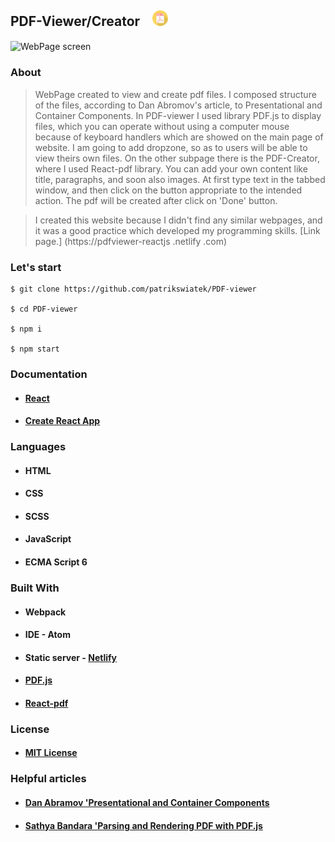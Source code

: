 ## PDF-Viewer/Creator&nbsp;&nbsp;&nbsp;&nbsp;<img src="./public/pdf_pdf.png" width="25px" />


<img src="./scr/media/screen.png" width="600px" align="center" title="WebPage screen">

### About
> WebPage created to view and create pdf files. I composed structure of the files, according to Dan 
Abromov's
 article, to Presentational and Container Components. In PDF-viewer I used 
library PDF.js to display files, which you can operate without using a computer mouse because of 
keyboard handlers which are showed on the main page of website. I am going to add dropzone, so as
 to 
users 
will be able
 to view theirs 
own files. 
On the other subpage there is the PDF-Creator, where I used React-pdf library. You can add your 
own content like title, paragraphs, and soon also images. At first type text in the tabbed 
window, and then click on the button appropriate to the intended action. 
 The pdf
 will be 
created 
after click on 
'Done' button. 

> I created this website because I didn't find any similar webpages, and it was a good practice 
which developed my programming skills.
[Link 
page.]
(https://pdfviewer-reactjs
.netlify
.com)

### Let's start
```
$ git clone https://github.com/patrikswiatek/PDF-viewer

$ cd PDF-viewer

$ npm i

$ npm start
```

### Documentation
  * #### [React](https://reactjs.org/docs/getting-started.html)
  * #### [Create React App](https://github.com/facebook/create-react-app)


### Languages
* #### HTML
* #### CSS
* #### SCSS
* #### JavaScript
* #### ECMA Script 6

### Built With
* #### Webpack
* #### IDE - Atom
* #### Static server - [Netlify](https://www.netlify.com/)
* #### [PDF.js](http://mozilla.github.io/pdf.js/)
* #### [React-pdf](http://react-pdf.diegomura.com/)    

### License
* #### [MIT License](https://opensource.org/licenses/MIT)

### Helpful articles
* #### [Dan Abramov 'Presentational and Container Components](https://medium.com/@dan_abramov/smart-and-dumb-components-7ca2f9a7c7d0) 
* #### [Sathya Bandara 'Parsing and Rendering PDF with PDF.js](https://medium.com/@technospace/parsing-and-rendering-pdf-with-pdf-js-cad7303e06e5)
